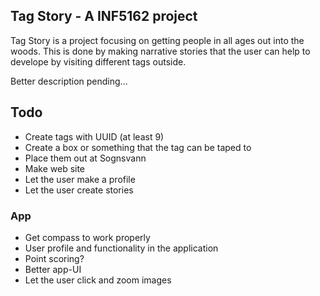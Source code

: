 Tag Story - A INF5162 project
-----------------------------
Tag Story is a project focusing on getting people in all ages out into the woods. This is done by making narrative stories that the user can help to develope by visiting different tags outside.

Better description pending...

Todo
----
* Create tags with UUID (at least 9)
* Create a box or something that the tag can be taped to
* Place them out at Sognsvann
* Make web site
 * Let the user make a profile
 * Let the user create stories

### App
* Get compass to work properly
* User profile and functionality in the application
* Point scoring?
* Better app-UI
* Let the user click and zoom images